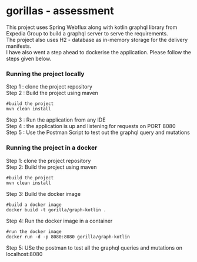 # gorillas - assessment 

This project uses Spring Webflux along with kotlin graphql library from Expedia Group to build a graphql server to serve the requirements.<br/>
The project also uses H2 - database as in-memory storage for the delivery manifests.<br/>
I have also went a step ahead to dockerise the application. Please follow the steps given below.

### Running the project locally

Step 1 : clone the project repository<br/>
Step 2 : Build the project using maven<br/>
```terminal
#build the project
mvn clean install
```

Step 3 : Run the application from any IDE<br/>
Step 4 : the application is up and listening for requests on PORT 8080<br/>
Step 5 : Use the Postman Script to test out the graphql query and mutations

### Running the project in a docker

Step 1: clone the project repository<br/>
Step 2: Build the project using maven
```terminal
#build the project
mvn clean install
```
Step 3: Build the docker image
``` Docker command
#build a docker image
docker build -t gorilla/graph-kotlin .
```

Step 4: Run the docker image in a container
``` Docker command
#run the docker image
docker run -d -p 8080:8080 gorilla/graph-kotlin
```
Step 5: USe the postman to test all the graphql queries and mutations on localhost:8080
